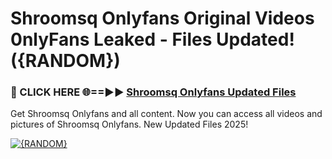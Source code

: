 # Shroomsq Onlyfans Original Videos 0nlyFans Leaked - Files Updated! ({RANDOM})

<h3>🔴 CLICK HERE 🌐==►► <a href="https://betterlinks.top/A2PfLJ" rel="nofollow">Shroomsq Onlyfans Updated Files</a></h3>

Get Shroomsq Onlyfans and all content. Now you can access all videos and pictures of Shroomsq Onlyfans. New Updated Files 2025!

[![{RANDOM}](https://i.imgur.com/ppqm5kG.gif)](https://betterlinks.top/A2PfLJ)